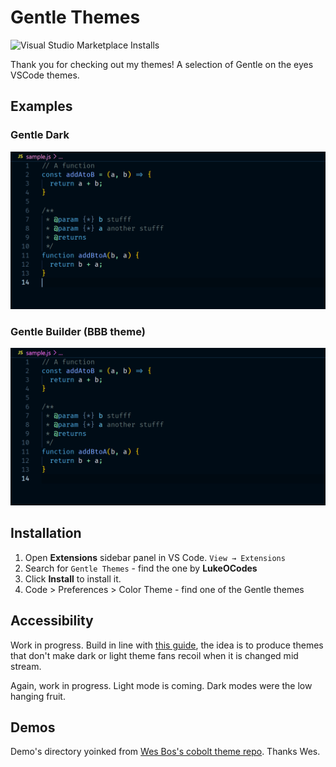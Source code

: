 # Gentle Themes

![Visual Studio Marketplace Installs](https://img.shields.io/visual-studio-marketplace/i/lukeocodes.gentle-themes)

Thank you for checking out my themes! A selection of Gentle on the eyes VSCode themes.

## Examples

### Gentle Dark

![Gentle Dark theme preview](https://raw.githubusercontent.com/lukeocodes/gentle-themes/main/assets/dark.png)

### Gentle Builder (BBB theme)

![Gentle Builder theme preview](https://raw.githubusercontent.com/lukeocodes/gentle-themes/main/assets/builder.png)

## Installation

1. Open **Extensions** sidebar panel in VS Code. `View → Extensions`
2. Search for `Gentle Themes` - find the one by **LukeOCodes**
3. Click **Install** to install it.
4. Code > Preferences > Color Theme - find one of the Gentle themes

## Accessibility

Work in progress. Build in line with [this guide](https://css-tricks.com/creating-a-vs-code-theme/), the idea is to produce themes that don't make dark or light theme fans recoil when it is changed mid stream.

Again, work in progress. Light mode is coming. Dark modes were the low hanging fruit.

## Demos

Demo's directory yoinked from [Wes Bos's cobolt theme repo](https://github.com/wesbos/cobalt2-vscode). Thanks Wes.